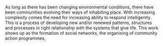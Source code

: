 As long as there has been changing environmental conditions, there have been communities evolving their ways of inhabiting place. With increasing complexity comes the need for increasing ability to respond intelligently. This is a process of developing new and/or renewed patterns, structures and processes in right relationship with the systems that give life. This work shows up as the formation of social networks, the organising of community action programmes, 